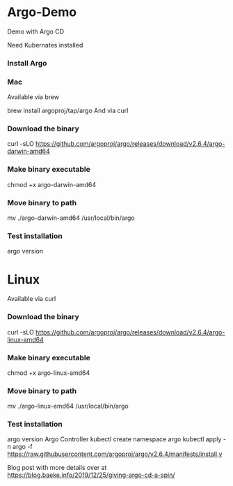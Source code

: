 # Argo-Demo
Demo with Argo CD

Need Kubernates installed

### Install Argo
### Mac
Available via brew

brew install argoproj/tap/argo
And via curl

### Download the binary
curl -sLO https://github.com/argoproj/argo/releases/download/v2.6.4/argo-darwin-amd64

### Make binary executable
chmod +x argo-darwin-amd64

### Move binary to path
mv ./argo-darwin-amd64 /usr/local/bin/argo

### Test installation
argo version
# Linux
Available via curl

### Download the binary
curl -sLO https://github.com/argoproj/argo/releases/download/v2.6.4/argo-linux-amd64

### Make binary executable
chmod +x argo-linux-amd64

### Move binary to path
mv ./argo-linux-amd64 /usr/local/bin/argo

### Test installation
argo version
Argo Controller
kubectl create namespace argo
kubectl apply -n argo -f https://raw.githubusercontent.com/argoproj/argo/v2.6.4/manifests/install.y

Blog post with more details over at https://blog.baeke.info/2019/12/25/giving-argo-cd-a-spin/
